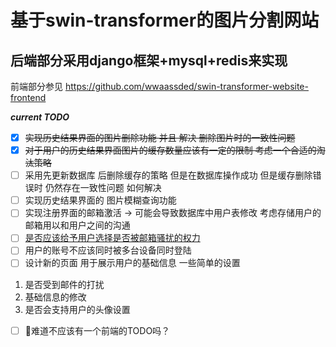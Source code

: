 # 基于swin-transformer的图片分割网站

## 后端部分采用django框架+mysql+redis来实现

前端部分参见 https://github.com/wwaassded/swin-transformer-website-frontend

**_current TODO_**

* [X]  ~~实现历史结果界面的图片删除功能 并且 解决 删除图片时的一致性问题~~
* [X]  ~~对于用户的历史结果界面图片的缓存数量应该有一定的限制 考虑一个合适的淘汰策略~~
* [ ]  采用先更新数据库 后删除缓存的策略 但是在数据库操作成功 但是缓存删除错误时 仍然存在一致性问题 如何解决
* [ ]  实现历史结果界面的 图片模糊查询功能
* [ ]  实现注册界面的邮箱激活 -> 可能会导致数据库中用户表修改 考虑存储用户的邮箱用以和用户之间的沟通
* [ ]  [是否应该给予用户选择是否被邮箱骚扰的权力](swinTransformer/doc/prevent_email.md)
* [ ]  用户的账号不应该同时被多台设备同时登陆
* [ ]  设计新的页面 用于展示用户的基础信息 一些简单的设置
  1. 是否受到邮件的打扰
  2. 基础信息的修改
  3. 是否会支持用户的头像设置
* [ ]  🐶难道不应该有一个前端的TODO吗？
